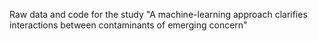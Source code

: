 Raw data and code for the study "A machine-learning approach clarifies interactions between contaminants of emerging concern"
